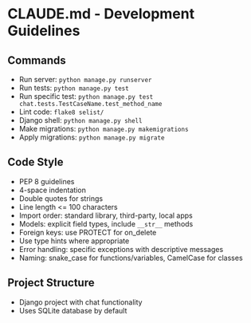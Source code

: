 # CLAUDE.md - Development Guidelines

## Commands
- Run server: `python manage.py runserver`
- Run tests: `python manage.py test`
- Run specific test: `python manage.py test chat.tests.TestCaseName.test_method_name`
- Lint code: `flake8 selist/`
- Django shell: `python manage.py shell`
- Make migrations: `python manage.py makemigrations`
- Apply migrations: `python manage.py migrate`

## Code Style
- PEP 8 guidelines
- 4-space indentation
- Double quotes for strings
- Line length <= 100 characters
- Import order: standard library, third-party, local apps
- Models: explicit field types, include `__str__` methods
- Foreign keys: use PROTECT for on_delete
- Use type hints where appropriate
- Error handling: specific exceptions with descriptive messages
- Naming: snake_case for functions/variables, CamelCase for classes

## Project Structure
- Django project with chat functionality
- Uses SQLite database by default